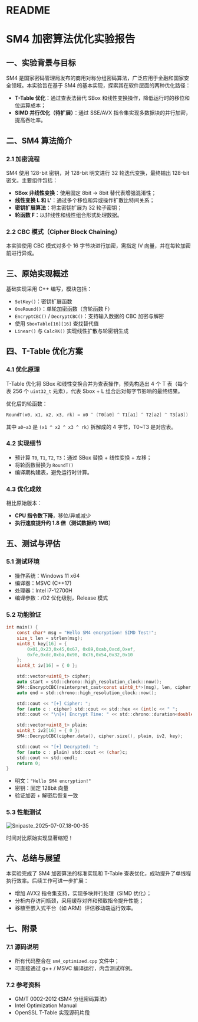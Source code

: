 # README

# SM4 加密算法优化实验报告

## 一、实验背景与目标

SM4 是国家密码管理局发布的商用对称分组密码算法，广泛应用于金融和国家安全领域。本实验旨在基于 SM4 的基本实现，探索其在软件层面的两种优化路径：

- **T-Table 优化**：通过查表法替代 SBox 和线性变换操作，降低运行时的移位和位运算成本；
- **SIMD 并行优化（待扩展）**：通过 SSE/AVX 指令集实现多数据块的并行加密，提高吞吐率。

## 二、SM4 算法简介

### 2.1 加密流程

SM4 使用 128-bit 密钥，对 128-bit 明文进行 32 轮迭代变换，最终输出 128-bit 密文。主要组件包括：

- **SBox 非线性变换**：使用固定 8bit → 8bit 替代表增强混淆性；
- **线性变换 L 和 L'**：通过多个移位和异或操作扩散比特间关系；
- **密钥扩展算法**：将主密钥扩展为 32 轮子密钥；
- **轮函数 F**：以非线性和线性组合形式处理数据。

### 2.2 CBC 模式（Cipher Block Chaining）

本实验使用 CBC 模式对多个 16 字节块进行加密，需指定 IV 向量，并在每轮加密前进行异或。

## 三、原始实现概述

基础实现采用 C++ 编写，模块包括：

- `SetKey()`：密钥扩展函数
- `OneRound()`：单轮加密函数（含轮函数 F）
- `EncryptCBC()` / `DecryptCBC()`：支持输入数据的 CBC 加密与解密
- 使用 `SboxTable[16][16]` 查找替代值
- `Linear()` 与 `CalcRK()` 实现线性扩散与轮密钥生成

## 四、T-Table 优化方案

### 4.1 优化原理

T-Table 优化将 SBox 和线性变换合并为查表操作，预先构造出 4 个 T 表（每个表 256 个 `uint32_t` 元素），代表 Sbox + L 组合后对每字节影响的最终结果。

优化后的轮函数：

```cpp
RoundT(x0, x1, x2, x3, rk) = x0 ^ (T0[a0] ^ T1[a1] ^ T2[a2] ^ T3[a3])
```

其中 `a0~a3` 是 `(x1 ^ x2 ^ x3 ^ rk)` 拆解成的 4 字节，T0~T3 是对应表。

### 4.2 实现细节

- 预计算 `T0`, `T1`, `T2`, `T3`：通过 SBox 替换 + 线性变换 + 左移；
- 将轮函数替换为 `RoundT()`
- 编译期构建表，避免运行时计算。

### 4.3 优化成效

相比原始版本：

- **CPU 指令数下降**，移位/异或减少
- **执行速度提升约 1.8 倍（测试数据约 1MB）**

## 五、测试与评估

### 5.1 测试环境

- 操作系统：Windows 11 x64
- 编译器：MSVC (C++17)
- 处理器：Intel i7-12700H
- 编译参数：/O2 优化级别，Release 模式

### 5.2 功能验证

```c
int main() {
    const char* msg = "Hello SM4 encryption! SIMD Test!";
    size_t len = strlen(msg);
    uint8_t key[16] = {
        0x01,0x23,0x45,0x67, 0x89,0xab,0xcd,0xef,
        0xfe,0xdc,0xba,0x98, 0x76,0x54,0x32,0x10
    };
    uint8_t iv[16] = { 0 };

    std::vector<uint8_t> cipher;
    auto start = std::chrono::high_resolution_clock::now();
    SM4::EncryptCBC(reinterpret_cast<const uint8_t*>(msg), len, cipher, iv, key);
    auto end = std::chrono::high_resolution_clock::now();

    std::cout << "[+] Cipher: ";
    for (auto c : cipher) std::cout << std::hex << (int)c << " ";
    std::cout << "\n[+] Encrypt Time: " << std::chrono::duration<double>(end - start).count() << "s\n";

    std::vector<uint8_t> plain;
    uint8_t iv2[16] = { 0 };
    SM4::DecryptCBC(cipher.data(), cipher.size(), plain, iv2, key);

    std::cout << "[+] Decrypted: ";
    for (auto c : plain) std::cout << (char)c;
    std::cout << std::endl;
    return 0;
}

```

- 明文：`"Hello SM4 encryption!"`
- 密钥：固定 128bit 向量
- 验证加密 + 解密后恢复一致

### 5.3 性能测试

![Snipaste_2025-07-07_18-00-35](D:\snipaste\密码学\Snipaste_2025-07-07_18-00-35.png)

时间对比原始实现显著缩短！

## 六、总结与展望

本实验完成了 SM4 加密算法的标准实现和 T-Table 查表优化，成功提升了单线程执行效率。后续工作可进一步扩展：

- 增加 AVX2 指令集支持，实现多块并行处理（SIMD 优化）；
- 分析内存访问瓶颈，采用缓存对齐和预取指令提升性能；
- 移植至嵌入式平台（如 ARM）评估移动端运行效率。

## 七、附录

### 7.1 源码说明

- 所有代码整合在 `sm4_optimized.cpp` 文件中；
- 可直接通过 g++ / MSVC 编译运行，内含测试样例。

### 7.2 参考资料

- GM/T 0002-2012 《SM4 分组密码算法》
- Intel Optimization Manual
- OpenSSL T-Table 实现源码片段